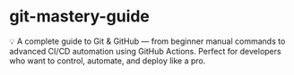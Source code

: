 # git-mastery-guide
💡 A complete guide to Git &amp; GitHub — from beginner manual commands to advanced CI/CD automation using GitHub Actions. Perfect for developers who want to control, automate, and deploy like a pro.
